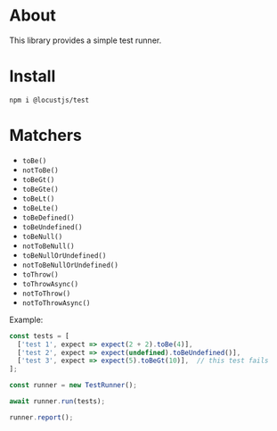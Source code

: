 # About
This library provides a simple test runner.

# Install
```
npm i @locustjs/test
```

# Matchers
- `toBe()`
- `notToBe()`
- `toBeGt()`
- `toBeGte()`
- `toBeLt()`
- `toBeLte()`
- `toBeDefined()`
- `toBeUndefined()`
- `toBeNull()`
- `notToBeNull()`
- `toBeNullOrUndefined()`
- `notToBeNullOrUndefined()`
- `toThrow()`
- `toThrowAsync()`
- `notToThrow()`
- `notToThrowAsync()`

Example:
```javascript
const tests = [
  ['test 1', expect => expect(2 + 2).toBe(4)],
  ['test 2', expect => expect(undefined).toBeUndefined()],
  ['test 3', expect => expect(5).toBeGt(10)],  // this test fails
];

const runner = new TestRunner();

await runner.run(tests);

runner.report();
```
